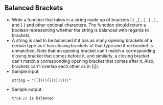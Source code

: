 ## Balanced Brackets

- Write a function that takes in a string made up of brackets ( ( , [ , { , ) , ] , and } ) and other optional characters. The function should return a boolean representing whether the string is balanced with regards to brackets.
- A string is said to be balanced if it has as many opening brackets of a certain type as it has closing brackets of that type and if no bracket is unmatched. Note that an opening bracket can't match a corresponding closing bracket that comes before it, and similarly, a closing bracket can't match a corresponding opening bracket that comes after it. Also, brackets can't overlap each other as in [(]).
- Sample input:
    ~~~
    string = "([])(){}(())()()"
    ~~~
- Sample output:
    ~~~
    true // is balanced
    ~~~